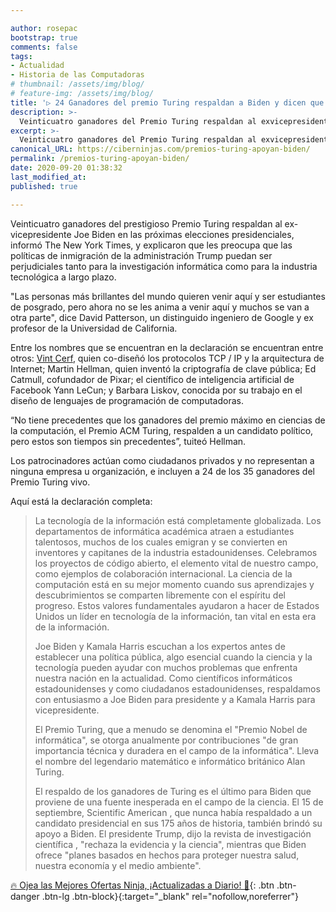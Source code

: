 ```yaml
---

author: rosepac
bootstrap: true
comments: false
tags:
- Actualidad
- Historia de las Computadoras
# thumbnail: /assets/img/blog/
# feature-img: /assets/img/blog/
title: '▷ 24 Ganadores del premio Turing respaldan a Biden y dicen que la política de inmigración de Trump sofocará la investigación tecnológica'
description: >-
  Veinticuatro ganadores del Premio Turing respaldan al exvicepresidente Joe Biden en las próximas elecciones presidenciales, porque les preocupa que las políticas de inmigración de Trump puedan ser perjudiciales para la investigación informática y la industria tecnológica.
excerpt: >-
  Veinticuatro ganadores del Premio Turing respaldan al exvicepresidente Joe Biden en las próximas elecciones presidenciales, porque les preocupa que las políticas de inmigración de Trump puedan ser perjudiciales para la investigación informática y la industria tecnológica.
canonical_URL: https://ciberninjas.com/premios-turing-apoyan-biden/
permalink: /premios-turing-apoyan-biden/
date: 2020-09-20 01:38:32
last_modified_at: 
published: true

---
```


Veinticuatro ganadores del prestigioso Premio Turing respaldan al ex-vicepresidente Joe Biden en las próximas elecciones presidenciales, informó The New York Times, y explicaron que les preocupa que las políticas de inmigración de la administración Trump puedan ser perjudiciales tanto para la investigación informática como para la industria tecnológica a largo plazo.

"Las personas más brillantes del mundo quieren venir aquí y ser estudiantes de posgrado, pero ahora no se les anima a venir aquí y muchos se van a otra parte", dice David Patterson, un distinguido ingeniero de Google y ex profesor de la Universidad de California.

Entre los nombres que se encuentran en la declaración se encuentran entre otros: [Vint Cerf](/wiki/vint-cerf/), quien co-diseñó los protocolos TCP / IP y la arquitectura de Internet; Martin Hellman, quien inventó la criptografía de clave pública; Ed Catmull, cofundador de Pixar; el científico de inteligencia artificial de Facebook Yann LeCun; y Barbara Liskov, conocida por su trabajo en el diseño de lenguajes de programación de computadoras.

“No tiene precedentes que los ganadores del premio máximo en ciencias de la computación, el Premio ACM Turing, respalden a un candidato político, pero estos son tiempos sin precedentes”, tuiteó Hellman.

Los patrocinadores actúan como ciudadanos privados y no representan a ninguna empresa u organización, e incluyen a 24 de los 35 ganadores del Premio Turing vivo.

Aquí está la declaración completa:

> La tecnología de la información está completamente globalizada. Los departamentos de informática académica atraen a estudiantes talentosos, muchos de los cuales emigran y se convierten en inventores y capitanes de la industria estadounidenses. Celebramos los proyectos de código abierto, el elemento vital de nuestro campo, como ejemplos de colaboración internacional. La ciencia de la computación está en su mejor momento cuando sus aprendizajes y descubrimientos se comparten libremente con el espíritu del progreso. Estos valores fundamentales ayudaron a hacer de Estados Unidos un líder en tecnología de la información, tan vital en esta era de la información.
> 
> Joe Biden y Kamala Harris escuchan a los expertos antes de establecer una política pública, algo esencial cuando la ciencia y la tecnología pueden ayudar con muchos problemas que enfrenta nuestra nación en la actualidad. Como científicos informáticos estadounidenses y como ciudadanos estadounidenses, respaldamos con entusiasmo a Joe Biden para presidente y a Kamala Harris para vicepresidente.
> 
> El Premio Turing, que a menudo se denomina el "Premio Nobel de informática", se otorga anualmente por contribuciones "de gran importancia técnica y duradera en el campo de la informática". Lleva el nombre del legendario matemático e informático británico Alan Turing.
> 
> El respaldo de los ganadores de Turing es el último para Biden que proviene de una fuente inesperada en el campo de la ciencia. El 15 de septiembre, Scientific American , que nunca había respaldado a un candidato presidencial en sus 175 años de historia, también brindó su apoyo a Biden. El presidente Trump, dijo la revista de investigación científica , "rechaza la evidencia y la ciencia", mientras que Biden ofrece "planes basados ​​en hechos para proteger nuestra salud, nuestra economía y el medio ambiente".

[🔥 Ojea las Mejores Ofertas Ninja, ¡Actualizadas a Diario! 🎁](https://www.amazon.es/shop/cibercursos){: .btn .btn-danger .btn-lg .btn-block}{:target="_blank" rel="nofollow,noreferrer"}